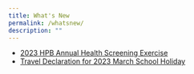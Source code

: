 ```yaml
---
title: What's New
permalink: /whatsnew/
description: ""
---
```

* [2023 HPB Annual Health Screening Exercise](/extended-family/for-parents/announcements/)
* [Travel Declaration for 2023 March School Holiday](/extended-family/for-parents/announcements/)